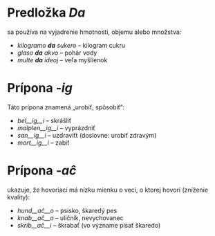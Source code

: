 # Predložka *Da*

sa používa na vyjadrenie hmotnosti, objemu alebo množstva:

- *kilogramo __da__ sukero* – kilogram cukru
- *glaso __da__ akvo* – pohár vody 
- *multe __da__ ideoj* – veľa myšlienok 

# Prípona *-ig*

Táto prípona znamená „urobiť, spôsobiť“:

- *bel__ig__i* – skrášliť
- *malplen__ig__i* – vyprázdniť
- *san__ig__i* – uzdraviťt (doslovne: urobiť zdravým)
- *mort__ig__i* – zabiť 

# Prípona *-aĉ*

ukazuje, že hovoriaci má nízku mienku o veci, o ktorej hovorí (zníženie kvality):

- *hund__aĉ__o* – psisko, škaredý pes
- *knab__aĉ__o* – uličník, nevychovanec
- *skrib__aĉ__i* – škrabať (vo význame písať škaredo)
